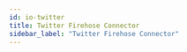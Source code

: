 ```yaml
---
id: io-twitter
title: Twitter Firehose Connector
sidebar_label: "Twitter Firehose Connector"
---
```


